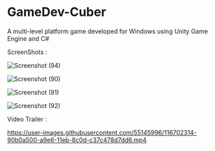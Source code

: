 # GameDev-Cuber
A multi-level platform game developed for Windows using Unity Game Engine and C#

ScreenShots :

![Screenshot (94)](https://user-images.githubusercontent.com/55145996/116692839-a324e180-a9da-11eb-9355-5ce81c81667f.png)

![Screenshot (90)](https://user-images.githubusercontent.com/55145996/116693064-0151c480-a9db-11eb-978f-580b714b60e1.png)

![Screenshot (91)](https://user-images.githubusercontent.com/55145996/116692870-b0da6700-a9da-11eb-91e9-b2d806b8c29a.png)

![Screenshot (92)](https://user-images.githubusercontent.com/55145996/116692892-b89a0b80-a9da-11eb-9087-f84c388aa69a.png)

Video Trailer :

https://user-images.githubusercontent.com/55145996/116702314-90b0a500-a9e6-11eb-8c0d-c37c478d7dd6.mp4
